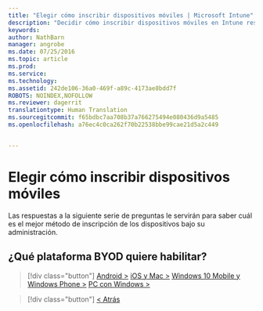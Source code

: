 ```yaml
---
title: "Elegir cómo inscribir dispositivos móviles | Microsoft Intune"
description: "Decidir cómo inscribir dispositivos móviles en Intune respondiendo a unas preguntas sencillas"
keywords: 
author: NathBarn
manager: angrobe
ms.date: 07/25/2016
ms.topic: article
ms.prod: 
ms.service: 
ms.technology: 
ms.assetid: 242de106-36a0-469f-a89c-4173ae8bdd7f
ROBOTS: NOINDEX,NOFOLLOW
ms.reviewer: dagerrit
translationtype: Human Translation
ms.sourcegitcommit: f65bdbc7aa708b37a766275494e080436d9a5485
ms.openlocfilehash: a76ec4c0ca262f70b22538bbe99cae21d5a2c449


---
```

# Elegir cómo inscribir dispositivos móviles

Las respuestas a la siguiente serie de preguntas le servirán para saber cuál es el mejor método de inscripción de los dispositivos bajo su administración.

## **¿Qué plataforma BYOD quiere habilitar?**

> [!div class="button"]
[Android >](/intune/deploy-use/set-up-android-management-with-microsoft-intune) [iOS y Mac >](/intune/deploy-use/set-up-ios-and-mac-management-with-microsoft-intune) [Windows 10 Mobile y Windows Phone >](/intune/deploy-use/set-up-windows-phone-management-with-microsoft-intune) [PC con Windows >](/intune/deploy-use/set-up-windows-device-management-with-microsoft-intune)

> [!div class="button"]
[< Atrás](choose-how-to-enroll-devices1.md)



<!--HONumber=Aug16_HO3-->


